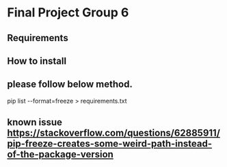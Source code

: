 # Final Project Group 6

## Requirements


## How to install


## please follow below method.

pip list --format=freeze > requirements.txt

## known issue https://stackoverflow.com/questions/62885911/pip-freeze-creates-some-weird-path-instead-of-the-package-version